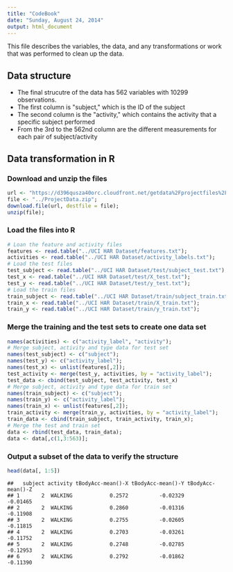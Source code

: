 ```yaml
---
title: "CodeBook"
date: "Sunday, August 24, 2014"
output: html_document
---
```


This file describes the variables, the data, and any transformations or work that was performed to clean up the data.

## Data structure

- The final strucutre of the data has 562 variables with 10299 observations.
- The first column is "subject," which is the ID of the subject
- The second column is the "activity," which contains the activity that a specific subject performed
- From the 3rd to the 562nd column are the different measurements for each pair of subject/activity

## Data transformation in R

### Download and unzip the files

```r
url <- "https://d396qusza40orc.cloudfront.net/getdata%2Fprojectfiles%2FUCI%20HAR%20Dataset.zip";
file <- "../ProjectData.zip";
download.file(url, destfile = file);
unzip(file);
```

### Load the files into R

```r
# Loan the feature and activity files
features <- read.table("../UCI HAR Dataset/features.txt");
activities <- read.table("../UCI HAR Dataset/activity_labels.txt");
# Load the test files
test_subject <- read.table("../UCI HAR Dataset/test/subject_test.txt");
test_x <- read.table("../UCI HAR Dataset/test/X_test.txt");
test_y <- read.table("../UCI HAR Dataset/test/y_test.txt");
# Load the train files
train_subject <- read.table("../UCI HAR Dataset/train/subject_train.txt");
train_x <- read.table("../UCI HAR Dataset/train/X_train.txt");
train_y <- read.table("../UCI HAR Dataset/train/y_train.txt");
```

### Merge the training and the test sets to create one data set

```r
names(activities) <- c("activity_label", "activity");
# Merge subject, activity and type data for test set
names(test_subject) <- c("subject");
names(test_y) <- c("activity_label");
names(test_x) <- unlist(features[,2]);
test_activity <- merge(test_y, activities, by = "activity_label");
test_data <- cbind(test_subject, test_activity, test_x)
# Merge subject, activity and type data for train set
names(train_subject) <- c("subject");
names(train_y) <- c("activity_label");
names(train_x) <- unlist(features[,2]);
train_activity <- merge(train_y, activities, by = "activity_label");
train_data <- cbind(train_subject, train_activity, train_x);
# Merge the test and train set
data <- rbind(test_data, train_data);
data <- data[,c(1,3:563)];
```

### Output a subset of the data to verify the structure

```r
head(data[, 1:5])
```

```
##   subject activity tBodyAcc-mean()-X tBodyAcc-mean()-Y tBodyAcc-mean()-Z
## 1       2  WALKING            0.2572          -0.02329          -0.01465
## 2       2  WALKING            0.2860          -0.01316          -0.11908
## 3       2  WALKING            0.2755          -0.02605          -0.11815
## 4       2  WALKING            0.2703          -0.03261          -0.11752
## 5       2  WALKING            0.2748          -0.02785          -0.12953
## 6       2  WALKING            0.2792          -0.01862          -0.11390
```
